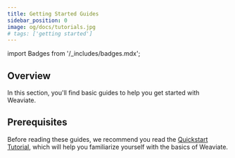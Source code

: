 ```yaml
---
title: Getting Started Guides
sidebar_position: 0
image: og/docs/tutorials.jpg
# tags: ['getting started']
---
```

import Badges from '/_includes/badges.mdx';

<Badges/>

## Overview

In this section, you'll find basic guides to help you get started with Weaviate.

## Prerequisites

Before reading these guides, we recommend you read the [Quickstart Tutorial](../quickstart/index.md), which will help you familiarize yourself with the basics of Weaviate.
